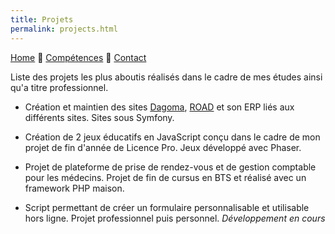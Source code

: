 ```yaml
---
title: Projets
permalink: projects.html
---
```

[Home](index.html) 🔸 [Compétences](skills.html) 🔸 [Contact](contact.html)

Liste des projets les plus aboutis réalisés dans le cadre de mes études ainsi qu'a titre  professionnel.

* Création et maintien des sites [Dagoma](https://www.dagoma.fr), [ROAD](https://road.dagoma.fr) et son ERP liés aux différents sites. Sites sous Symfony.

* Création de 2 jeux éducatifs en JavaScript conçu dans le cadre de mon projet de fin d'année de Licence Pro. Jeux développé avec Phaser.

* Projet de plateforme de prise de rendez-vous et de gestion comptable pour les médecins. Projet de fin de cursus en BTS et réalisé avec un framework PHP maison.

* Script permettant de créer un formulaire personnalisable et utilisable hors ligne. Projet professionnel puis personnel. *Développement en cours*
